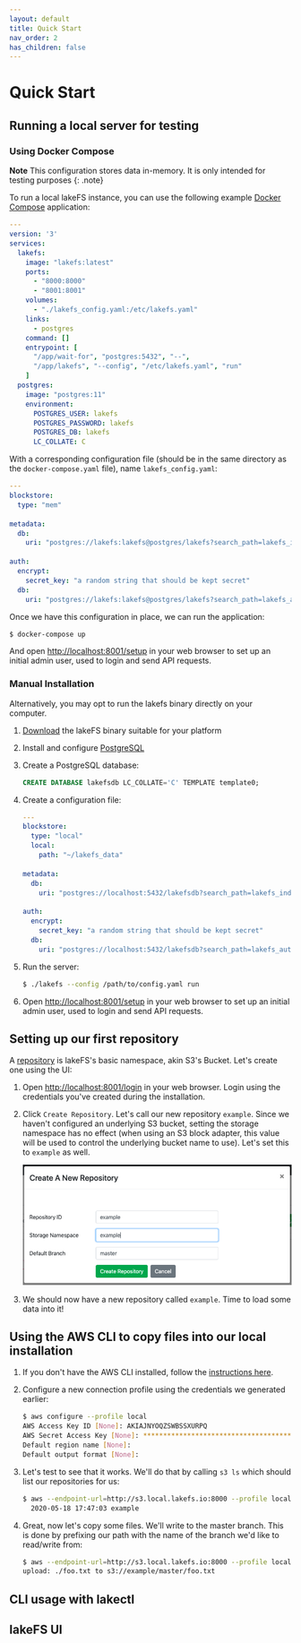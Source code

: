 ```yaml
---
layout: default
title: Quick Start
nav_order: 2
has_children: false
---
```


# Quick Start


## Running a local server for testing

###  Using Docker Compose

**Note** This configuration stores data in-memory.
It is only intended for testing purposes
{: .note}

To run a local lakeFS instance, you can use the following example [Docker Compose](https://docs.docker.com/compose/) application:

```yaml
---
version: '3'
services:
  lakefs:
    image: "lakefs:latest"
    ports:
      - "8000:8000"
      - "8001:8001"
    volumes:
      - "./lakefs_config.yaml:/etc/lakefs.yaml"
    links:
      - postgres
    command: []
    entrypoint: [
      "/app/wait-for", "postgres:5432", "--", 
      "/app/lakefs", "--config", "/etc/lakefs.yaml", "run"
    ]
  postgres:
    image: "postgres:11"
    environment:
      POSTGRES_USER: lakefs
      POSTGRES_PASSWORD: lakefs
      POSTGRES_DB: lakefs
      LC_COLLATE: C
```

With a corresponding configuration file (should be in the same directory as the `docker-compose.yaml` file), name `lakefs_config.yaml`:

```yaml
---
blockstore: 
  type: "mem"

metadata:
  db:
    uri: "postgres://lakefs:lakefs@postgres/lakefs?search_path=lakefs_index"

auth:
  encrypt:
    secret_key: "a random string that should be kept secret"
  db:
    uri: "postgres://lakefs:lakefs@postgres/lakefs?search_path=lakefs_auth"
``` 

Once we have this configuration in place, we can run the application:

```bash
$ docker-compose up
```

And open [http://localhost:8001/setup](http://localhost:8001/setup) in your web browser to set up an initial admin user, used to login and send API requests.


### Manual Installation 

Alternatively, you may opt to run the lakefs binary directly on your computer.

1. [Download](https://github.com) the lakeFS binary suitable for your platform

2. Install and configure [PostgreSQL]()

3. Create a PostgreSQL database:

    ```sql
    CREATE DATABASE lakefsdb LC_COLLATE='C' TEMPLATE template0;
    ``` 

4. Create a configuration file:
    
    ```yaml
    ---
    blockstore: 
      type: "local"
      local:
        path: "~/lakefs_data"
    
    metadata:
      db:
        uri: "postgres://localhost:5432/lakefsdb?search_path=lakefs_index"
    
    auth:
      encrypt:
        secret_key: "a random string that should be kept secret"
      db:
        uri: "postgres://localhost:5432/lakefsdb?search_path=lakefs_auth"
    ```

5. Run the server:
    
    ```sh
    $ ./lakefs --config /path/to/config.yaml run
    ```

6. Open [http://localhost:8001/setup](http://localhost:8001/setup) in your web browser to set up an initial admin user, used to login and send API requests.

## Setting up our first repository

A [repository]() is lakeFS's basic namespace, akin S3's Bucket.
Let's create one using the UI:

1. Open [http://localhost:8001/login](http://localhost:8001/login) in your web browser. Login using the credentials you've created during the installation.
2. Click `Create Repository`. Let's call our new repository `example`. Since we haven't configured an underlying S3 bucket, setting the storage namespace has no effect (when using an S3 block adapter, this value will be used to control the underlying bucket name to use). Let's set this to `example` as well.
    
    ![Create Repository](assets/img/create_repo.png)

3. We should now have a new repository called `example`. Time to load some data into it!

## Using the AWS CLI to copy files into our local installation

1. If you don't have the AWS CLI installed, follow the [instructions here](https://docs.aws.amazon.com/cli/latest/userguide/cli-chap-install.html).
2. Configure a new connection profile using the credentials we generated earlier:

    ```sh
    $ aws configure --profile local
    AWS Access Key ID [None]: AKIAJNYOQZSWBSSXURPQ
    AWS Secret Access Key [None]: ****************************************
    Default region name [None]:
    Default output format [None]:
    ```
3. Let's test to see that it works. We'll do that by calling `s3 ls` which should list our repositories for us:

    ```sh
    $ aws --endpoint-url=http://s3.local.lakefs.io:8000 --profile local s3 ls
      2020-05-18 17:47:03 example
    ```

4. Great, now let's copy some files. We'll write to the master branch. This is done by prefixing our path with the name of the branch we'd like to read/write from:

    ```sh
    $ aws --endpoint-url=http://s3.local.lakefs.io:8000 --profile local s3 cp ./foo.txt s3://example/master/
    upload: ./foo.txt to s3://example/master/foo.txt
    ```

## CLI usage with lakectl

## lakeFS UI
